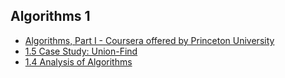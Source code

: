  
## Algorithms 1
- [Algorithms, Part I - Coursera offered by Princeton University](https://www.coursera.org/learn/algorithms-part1)
- [1.5 Case Study: Union-Find](https://algs4.cs.princeton.edu/15uf/)
- [1.4 Analysis of Algorithms](https://algs4.cs.princeton.edu/14analysis/)